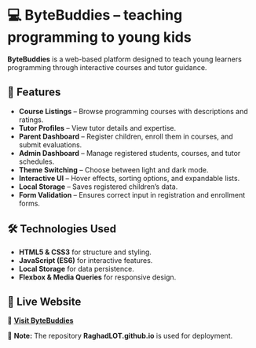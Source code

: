 # 💻 ByteBuddies –  teaching programming to young kids  

**ByteBuddies** is a web-based platform designed to teach young learners programming through interactive courses and tutor guidance.  

## 🚀 Features  

- **Course Listings** – Browse programming courses with descriptions and ratings.  
- **Tutor Profiles** – View tutor details and expertise.  
- **Parent Dashboard** – Register children, enroll them in courses, and submit evaluations.  
- **Admin Dashboard** – Manage registered students, courses, and tutor schedules.  
- **Theme Switching** – Choose between light and dark mode.  
- **Interactive UI** – Hover effects, sorting options, and expandable lists.  
- **Local Storage** – Saves registered children’s data.  
- **Form Validation** – Ensures correct input in registration and enrollment forms.  

## 🛠️ Technologies Used  

- **HTML5 & CSS3** for structure and styling.  
- **JavaScript (ES6)** for interactive features.  
- **Local Storage** for data persistence.  
- **Flexbox & Media Queries** for responsive design.  

## 📲 Live Website  

🔗 **[Visit ByteBuddies](https://raghadlot.github.io/index.html)**  

📌 **Note:** The repository **RaghadLOT.github.io** is used for deployment.  
